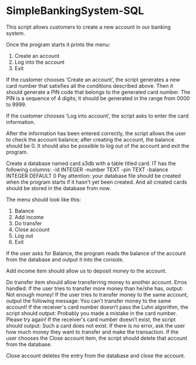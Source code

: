# SimpleBankingSystem-SQL

This script allows customers to create a new account in our banking system.

Once the program starts it prints the menu:

1. Create an account
2. Log into the account
0. Exit

If the customer chooses ‘Create an account’, the script generates a new card number that satisfies all the conditions described above. 
Then it should generate a PIN code that belongs to the generated card number. 
The PIN is a sequence of 4 digits; it should be generated in the range from 0000 to 9999.

If the customer chooses ‘Log into account’, the script asks to enter the card information.

After the information has been entered correctly, the script allows the user to check the account balance; after creating the account, the balance should be 0. 
It should also be possible to log out of the account and exit the program.

Create a database named card.s3db with a table titled card. IT has the following columns:
-id INTEGER
-number TEXT
-pin TEXT
-balance INTEGER DEFAULT 0
Pay attention: your database file should be created when the program starts if it hasn’t yet been created. And all created cards should be stored in the database from now.

The menu should look like this:
1. Balance
2. Add income
3. Do transfer
4. Close account
5. Log out
0. Exit

If the user asks for Balance, the program reads the balance of the account from the database and output it into the console.

Add income item should allow us to deposit money to the account.

Do transfer item should allow transferring money to another account. 
Erros handled:
If the user tries to transfer more money than he/she has, output: Not enough money!
If the user tries to transfer money to the same account, output the following message: You can't transfer money to the same account!
If the receiver's card number doesn’t pass the Luhn algorithm, the script should output: Probably you made a mistake in the card number. Please try again!
If the receiver's card number doesn’t exist, the script should output: Such a card does not exist.
If there is no error, ask the user how much money they want to transfer and make the transaction.
If the user chooses the Close account item, the script should delete that account from the database.

Close account deletes the entry from the database and close the account.
